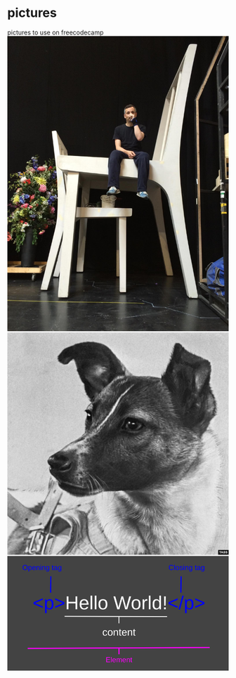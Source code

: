 # pictures
pictures to use on freecodecamp
![BigChair](BigChair.jpg)
![Laika](Laika.jpg)
![tagsyntax](tagsyntax.png)
